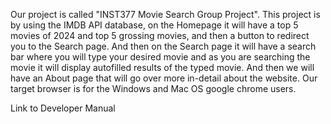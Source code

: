 Our project is called "INST377 Movie Search Group Project". This project is by using the IMDB API database, on the Homepage it will have a top 5 movies of 2024 and top 5 grossing movies, and then a button to redirect you to the Search page. And then on the Search page it will have a search bar where you will type your desired movie and as you are searching the movie it will display autofilled results of the typed movie. And then we will have an About page that will go over more in-detail about the website. Our target browser is for the Windows and Mac OS google chrome users.




Link to Developer Manual
